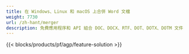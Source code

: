 ```yaml
---
title: 在 Windows、Linux 和 macOS 上合併 Word 文檔 
weight: 7730
url: /zh-hant/merger
description: 免費應用程序和 API 組合 DOC、DOCX、RTF、DOT、DOTX、DOTM 文件
---
```


{{< blocks/products/pf/agp/feature-solution >}} 


